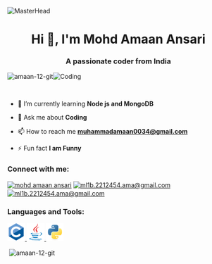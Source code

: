 ![MasterHead](https://present.readthedocs.io/en/latest/_images/welcome-to-coding.gif)

<h1 align="center">Hi 👋, I'm Mohd Amaan Ansari</h1>
<h3 align="center">A passionate coder from India</h3>
<img align="right" alt="Coding" width="400" src="https://th.bing.com/th/id/OIP.DkSIJYfaEKk5lB-K7h_OSQHaFj?pid=ImgDet&rs=1">

<p align="left"> <img src="https://komarev.com/ghpvc/?username=amaan-12-git&label=Profile%20views&color=0e75b6&style=flat" alt="amaan-12-git" /> </p>

<p align="left"> <a href="https://twitter.com/" target="blank"><img src="https://img.shields.io/twitter/follow/?logo=twitter&style=for-the-badge" alt="" /></a> </p>

- 🌱 I’m currently learning **Node js and MongoDB**

- 💬 Ask me about **Coding**

- 📫 How to reach me **muhammadamaan0034@gmail.com**

- ⚡ Fun fact **I am Funny**

<h3 align="left">Connect with me:</h3>
<p align="left">
<a href="http://www.linkedin.com/in/mohd-amaan-ansari12" target="blank"><img align="center" src="https://raw.githubusercontent.com/rahuldkjain/github-profile-readme-generator/master/src/images/icons/Social/linked-in-alt.svg" alt="mohd amaan ansari" height="30" width="40" /></a>
<a href="https://www.hackerrank.com/csaiml1530102" target="blank"><img align="center" src="https://raw.githubusercontent.com/rahuldkjain/github-profile-readme-generator/master/src/images/icons/Social/hackerrank.svg" alt="ml1b.2212454.ama@gmail.com" height="30" width="40" /></a>
<a href="https://www.leetcode.com/Mohd_Amaan-12" target="blank"><img align="center" src="https://raw.githubusercontent.com/rahuldkjain/github-profile-readme-generator/master/src/images/icons/Social/leet-code.svg" alt="ml1b.2212454.ama@gmail.com" height="30" width="40" /></a>
</p>

<h3 align="left">Languages and Tools:</h3>
<p align="left"> <a href="https://www.cprogramming.com/" target="_blank" rel="noreferrer"> <img src="https://raw.githubusercontent.com/devicons/devicon/master/icons/c/c-original.svg" alt="c" width="40" height="40"/> </a>  <a href="https://www.java.com" target="_blank" rel="noreferrer"> <img src="https://raw.githubusercontent.com/devicons/devicon/master/icons/java/java-original.svg" alt="java" width="40" height="40"/> </a> <a href="https://www.python.org" target="_blank" rel="noreferrer"> <img src="https://raw.githubusercontent.com/devicons/devicon/master/icons/python/python-original.svg" alt="python" width="40" height="40"/> </a></p>

<!--<p><img align="left" src="https://github-readme-stats.vercel.app/api/top-langs?username=amaan-12-git&show_icons=true&locale=en&layout=compact" alt="amaan-12-git" /></p>-->

<p>&nbsp;<img align="center" src="https://github-readme-stats.vercel.app/api?username=amaan-12-git&show_icons=true&locale=en" alt="amaan-12-git" /></p>
